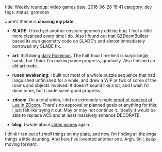 title: Weekly roundup: video games
date: 2016-06-26 16:41
category: dev
tags: status, gamedev

June's theme is **clearing my plate**.

- **SLADE**: I fixed yet another obscure geometry editing bug.  I feel a little more cleansed every time I do.  Also I found out that GZDoomBuilder based its own geometry code on SLADE's and almost immediately borrowed my SLADE fix.

- **art**: Still doing [daily Pokémon](https://twitter.com/eevee/status/746800017768218624).  The half hour time limit is surprisingly harsh, but I think I'm making some progress, gradually.  Also finished an old art trade.

- **runed awakening**: I built out most of a whole puzzle sequence that had languished unfinished for a while, and drew a WIP or two of some of the rooms and objects involved.  It doesn't sound like a lot, and I wish I'd done more, but I made some good progress.

- **zdoom**: On a total whim, I did an extremely simple [proof of concept of Lua in ZDoom](https://twitter.com/eevee/status/745010109282082816).  There's no approval or planned goals or anything for this; I just felt like trying it out.  May or may not continue it.  Ideally it would be able to replace ACS and at least massively enhance DECORATE.

- **blog**: I wrote about [video games]({filename}/2016-06-22-graphical-fidelity-is-ruining-video-games.markdown) again.

I think I ran out of _small_ things on my plate, and now I'm finding all the _large_ things a little daunting.  And here I've invented another one.  Argh.  Still, keep moving forward.
